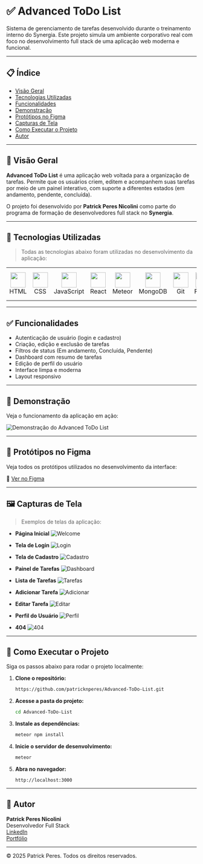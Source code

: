 # ✅ Advanced ToDo List

Sistema de gerenciamento de tarefas desenvolvido durante o treinamento interno do Synergia. Este projeto simula um ambiente corporativo real com foco no desenvolvimento full stack de uma aplicação web moderna e funcional.

---

## 📋 Índice

- [Visão Geral](#visao-geral)
- [Tecnologias Utilizadas](#tecnologias-utilizadas)
- [Funcionalidades](#funcionalidades)
- [Demonstração](#demonstracao)
- [Protótipos no Figma](#prototipos-no-figma)
- [Capturas de Tela](#capturas-de-tela)
- [Como Executar o Projeto](#como-executar-o-projeto)
- [Autor](#autor)

---

## 📌 Visão Geral
<a name="visao-geral"></a>

**Advanced ToDo List** é uma aplicação web voltada para a organização de tarefas. Permite que os usuários criem, editem e acompanhem suas tarefas por meio de um painel interativo, com suporte a diferentes estados (em andamento, pendente, concluída).

O projeto foi desenvolvido por **Patrick Peres Nicolini** como parte do programa de formação de desenvolvedores full stack no **Synergia**.

---

## 🧰 Tecnologias Utilizadas
<a name="tecnologias-utilizadas"></a>

> Todas as tecnologias abaixo foram utilizadas no desenvolvimento da aplicação:

<table>
  <tr>
    <td align="center"><img src="https://cdn.jsdelivr.net/gh/devicons/devicon/icons/html5/html5-original.svg" width="40"/><br>HTML</td>
    <td align="center"><img src="https://cdn.jsdelivr.net/gh/devicons/devicon/icons/css3/css3-original.svg" width="40"/><br>CSS</td>
    <td align="center"><img src="https://cdn.jsdelivr.net/gh/devicons/devicon/icons/javascript/javascript-original.svg" width="40"/><br>JavaScript</td>
    <td align="center"><img src="https://cdn.jsdelivr.net/gh/devicons/devicon/icons/react/react-original.svg" width="40"/><br>React</td>
    <td align="center"><img src="https://dmtgy0px4zdqn.cloudfront.net/images/brand/meteor-icon-red.png" width="40"/><br>Meteor</td>
    <td align="center"><img src="https://cdn.jsdelivr.net/gh/devicons/devicon/icons/mongodb/mongodb-original.svg" width="40"/><br>MongoDB</td>
    <td align="center"><img src="https://cdn.jsdelivr.net/gh/devicons/devicon/icons/git/git-original.svg" width="40"/><br>Git</td>
    <td align="center"><img src="https://cdn.jsdelivr.net/gh/devicons/devicon/icons/figma/figma-original.svg" width="40"/><br>Figma</td>
    <td align="center"><img src="https://static-00.iconduck.com/assets.00/material-ui-icon-2048x1626-on580ia9.png" width="40"/><br>Material UI</td>
  </tr>
</table>

---

## ✅ Funcionalidades
<a name="funcionalidades"></a>

- Autenticação de usuário (login e cadastro)
- Criação, edição e exclusão de tarefas
- Filtros de status (Em andamento, Concluída, Pendente)
- Dashboard com resumo de tarefas
- Edição de perfil do usuário
- Interface limpa e moderna
- Layout responsivo

---

## 🎥 Demonstração
<a name="demonstracao"></a>

Veja o funcionamento da aplicação em ação:

![Demonstração do Advanced ToDo List](./public/screens/siteFuncionando.gif)

---

## 🎨 Protótipos no Figma
<a name="prototipos-no-figma"></a>

Veja todos os protótipos utilizados no desenvolvimento da interface:

🔗 [Ver no Figma](https://www.figma.com/design/2hj63cq5DVYWnrshU7OJk2/ToDo-List-UX-Synergia?node-id=24-49&t=8eg5yOwxJIm8QXyl-1)

---

## 🖼 Capturas de Tela
<a name="capturas-de-tela"></a>

> Exemplos de telas da aplicação:

- **Página Inicial**
  ![Welcome](./public/screens/homePageLayout.jpg)

- **Tela de Login**
  ![Login](./public/screens/signInPageLayout.jpg)

- **Tela de Cadastro**
  ![Cadastro](./public/screens/signUpPageLayout.jpg)

- **Painel de Tarefas**
  ![Dashboard](./public/screens/dashboardPageLayout.jpg)

- **Lista de Tarefas**
  ![Tarefas](./public/screens/tasksPageLayout.jpg)

- **Adicionar Tarefa**
  ![Adicionar](./public/screens/addTaskPageLayout.jpg)

- **Editar Tarefa**
  ![Editar](./public/screens/editTaskPageLayout.jpg)

- **Perfil do Usuário**
  ![Perfil](./public/screens/profilePageLayout.jpg)

- **404**
  ![404](./public/screens/notFoundPageLayout.jpg)

---

## 🚀 Como Executar o Projeto
<a name="como-executar-o-projeto"></a>

Siga os passos abaixo para rodar o projeto localmente:

1. **Clone o repositório:**

   ```bash
   https://github.com/patricknperes/Advanced-ToDo-List.git
   ```

2. **Acesse a pasta do projeto:**

   ```bash
   cd Advanced-ToDo-List
   ```

3. **Instale as dependências:**

   ```bash
   meteor npm install
   ```

4. **Inicie o servidor de desenvolvimento:**

   ```bash
   meteor
   ```

5. **Abra no navegador:**

   ```
   http://localhost:3000
   ```

---

## 👤 Autor

**Patrick Peres Nicolini**  
Desenvolvedor Full Stack  
[LinkedIn](https://www.linkedin.com/in/patricknperes/)  
[Portfólio](https://patrickportfoliowebsite.netlify.app/)

---

© 2025 Patrick Peres. Todos os direitos reservados.
